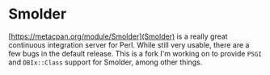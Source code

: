 # Smolder

[https://metacpan.org/module/Smolder](Smolder) is a really great continuous
integration server for Perl. While still very usable, there are a few bugs in
the default release. This is a fork I'm working on to provide `PSGI` and
`DBIx::Class` support for Smolder, among other things.
